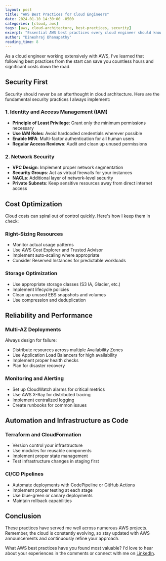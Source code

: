```yaml
---
layout: post
title: "AWS Best Practices for Cloud Engineers"
date: 2024-01-10 14:30:00 -0500
categories: [cloud, aws]
tags: [aws, cloud-architecture, best-practices, security]
excerpt: "Essential AWS best practices every cloud engineer should know for building secure, scalable, and cost-effective solutions."
author: "Dineshraj Dhanapathy"
reading_time: 8
---
```


As a cloud engineer working extensively with AWS, I've learned that following best practices from the start can save you countless hours and significant costs down the road.

<!--more-->

## Security First

Security should never be an afterthought in cloud architecture. Here are the fundamental security practices I always implement:

### 1. Identity and Access Management (IAM)

- **Principle of Least Privilege**: Grant only the minimum permissions necessary
- **Use IAM Roles**: Avoid hardcoded credentials wherever possible
- **Enable MFA**: Multi-factor authentication for all human users
- **Regular Access Reviews**: Audit and clean up unused permissions

### 2. Network Security

- **VPC Design**: Implement proper network segmentation
- **Security Groups**: Act as virtual firewalls for your instances
- **NACLs**: Additional layer of network-level security
- **Private Subnets**: Keep sensitive resources away from direct internet access

## Cost Optimization

Cloud costs can spiral out of control quickly. Here's how I keep them in check:

### Right-Sizing Resources

- Monitor actual usage patterns
- Use AWS Cost Explorer and Trusted Advisor
- Implement auto-scaling where appropriate
- Consider Reserved Instances for predictable workloads

### Storage Optimization

- Use appropriate storage classes (S3 IA, Glacier, etc.)
- Implement lifecycle policies
- Clean up unused EBS snapshots and volumes
- Use compression and deduplication

## Reliability and Performance

### Multi-AZ Deployments

Always design for failure:

- Distribute resources across multiple Availability Zones
- Use Application Load Balancers for high availability
- Implement proper health checks
- Plan for disaster recovery

### Monitoring and Alerting

- Set up CloudWatch alarms for critical metrics
- Use AWS X-Ray for distributed tracing
- Implement centralized logging
- Create runbooks for common issues

## Automation and Infrastructure as Code

### Terraform and CloudFormation

- Version control your infrastructure
- Use modules for reusable components
- Implement proper state management
- Test infrastructure changes in staging first

### CI/CD Pipelines

- Automate deployments with CodePipeline or GitHub Actions
- Implement proper testing at each stage
- Use blue-green or canary deployments
- Maintain rollback capabilities

## Conclusion

These practices have served me well across numerous AWS projects. Remember, the cloud is constantly evolving, so stay updated with AWS announcements and continuously refine your approach.

What AWS best practices have you found most valuable? I'd love to hear about your experiences in the comments or connect with me on [LinkedIn](https://linkedin.com/in/dineshraj-dhanapathy-dd-25490058).